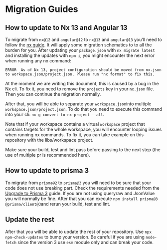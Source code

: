 # Migration Guides

## How to update to Nx 13 and Angular 13

To migrate from `nx@12` and `angular@12` to `nx@13` and `angular@13` you'll need
to follow the [nx guide](https://nx.dev/l/n/core-concepts/updating-nx). It will
apply some migration schematics to to all the burden for you. After updating
your `package.json` with `nx migrate latest` and installing the updates with
`npm i`, you might encounter the next error when running any nx command:

```
ERROR  As of Nx 13, project configuration should be moved from nx.json to workspace.json/project.json. Please run "nx format" to fix this.
```

At the moment we are writing this document, this is caused by a bug in the Nx
cli. To fix it, you need to remove the `projects` key in your `nx.json` file.
Then you can continue the migration normally.

After that, you will be able to separate your `workspace.json`into multiple
`workspace.json/project.json`. To do that you need to execute this command into
your cli: `nx g convert-to-nx-project --all`.

Note that if your workspace contains a virtual `workspace` project that contains
targets for the whole workspace, you will encounter looping issues when running
nx commands. To fix it, you can take example on this repository with the libs/workspace project.

Make sure your build, test and lint pass before passing to the next step (the
use of multiple pr is recommended here).

## How to update to prisma 3

To migrate from `prisma@2` to `prisma@3` you will need to be sure that your code
does not use breaking part. Check the requirements needed from the
[Upgrade to Prisma 3](https://www.prisma.io/docs/guides/upgrade-guides/upgrading-versions/upgrading-to-prisma-3)
guide. If you are not using queryraw and JsonValue you will normally be fine.
After that you can execute `npm install prisma@3 @prisma/client@3`and rerun your
build, test and lint.

## Update the rest

After that you will be able to update the rest of your repository. Use
`npx npm-check-updates` to bump your version. Be careful if you are using
`node-fetch` since the version 3 use `esm` module only and can break your code.
